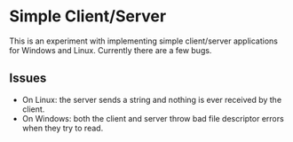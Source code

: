 # Simple Client/Server

This is an experiment with implementing simple client/server applications for Windows and Linux. Currently there are a few bugs.

## Issues

- On Linux: the server sends a string and nothing is ever received by the client.
- On Windows: both the client and server throw bad file descriptor errors when they try to read.
